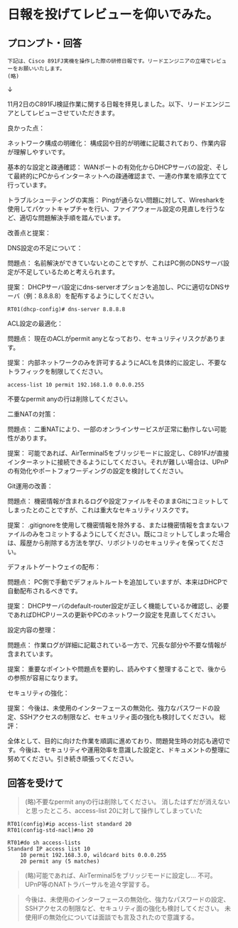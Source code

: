 # 日報を投げてレビューを仰いでみた。

## プロンプト・回答

~~~
下記は、Cisco 891FJ実機を操作した際の研修日報です。リードエンジニアの立場でレビューをお願いいたします。
(略)
~~~

↓

11月2日のC891FJ検証作業に関する日報を拝見しました。以下、リードエンジニアとしてレビューさせていただきます。

良かった点：

ネットワーク構成の明確化： 構成図や目的が明確に記載されており、作業内容が理解しやすいです。

基本的な設定と疎通確認： WANポートの有効化からDHCPサーバの設定、そして最終的にPCからインターネットへの疎通確認まで、一連の作業を順序立てて行っています。

トラブルシューティングの実施： Pingが通らない問題に対して、Wiresharkを使用してパケットキャプチャを行い、ファイアウォール設定の見直しを行うなど、適切な問題解決手順を踏んでいます。

改善点と提案：

DNS設定の不足について：

問題点： 名前解決ができていないとのことですが、これはPC側のDNSサーバ設定が不足しているためと考えられます。

提案： DHCPサーバ設定にdns-serverオプションを追加し、PCに適切なDNSサーバ（例：8.8.8.8）を配布するようにしてください。

~~~
RT01(dhcp-config)# dns-server 8.8.8.8
~~~

ACL設定の最適化：

問題点： 現在のACLがpermit anyとなっており、セキュリティリスクがあります。

提案： 内部ネットワークのみを許可するようにACLを具体的に設定し、不要なトラフィックを制限してください。

~~~
access-list 10 permit 192.168.1.0 0.0.0.255
~~~
不要なpermit anyの行は削除してください。

二重NATの対策：

問題点： 二重NATにより、一部のオンラインサービスが正常に動作しない可能性があります。

提案： 可能であれば、AirTerminal5をブリッジモードに設定し、C891FJが直接インターネットに接続できるようにしてください。それが難しい場合は、UPnPの有効化やポートフォワーディングの設定を検討してください。

Git運用の改善：

問題点： 機密情報が含まれるログや設定ファイルをそのままGitにコミットしてしまったとのことですが、これは重大なセキュリティリスクです。

提案： .gitignoreを使用して機密情報を除外する、または機密情報を含まないファイルのみをコミットするようにしてください。既にコミットしてしまった場合は、履歴から削除する方法を学び、リポジトリのセキュリティを保ってください。

デフォルトゲートウェイの配布：

問題点： PC側で手動でデフォルトルートを追加していますが、本来はDHCPで自動配布されるべきです。

提案： DHCPサーバのdefault-router設定が正しく機能しているか確認し、必要であればDHCPリースの更新やPCのネットワーク設定を見直してください。

設定内容の整理：

問題点： 作業ログが詳細に記載されている一方で、冗長な部分や不要な情報が含まれています。

提案： 重要なポイントや問題点を要約し、読みやすく整理することで、後からの参照が容易になります。

セキュリティの強化：

提案： 今後は、未使用のインターフェースの無効化、強力なパスワードの設定、SSHアクセスの制限など、セキュリティ面の強化も検討してください。
総評：

全体として、目的に向けた作業を順調に進めており、問題発生時の対応も適切です。今後は、セキュリティや運用効率を意識した設定と、ドキュメントの整理に努めてください。引き続き頑張ってください。

## 回答を受けて
> (略)不要なpermit anyの行は削除してください。
消したはずだが消えないと思ったところ、access-list 20に対して操作してしまっていた
~~~
RT01(config)#ip access-list standard 20
RT01(config-std-nacl)#no 20

RT01#do sh access-lists
Standard IP access list 10
    10 permit 192.168.3.0, wildcard bits 0.0.0.255
    20 permit any (5 matches)
~~~

> (略)可能であれば、AirTerminal5をブリッジモードに設定し...
不可。UPnP等のNATトラバーサルを追々学習する。

> 今後は、未使用のインターフェースの無効化、強力なパスワードの設定、SSHアクセスの制限など、セキュリティ面の強化も検討してください。
未使用IFの無効化については面談でも言及されたので意識する。